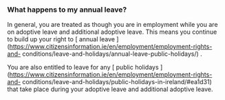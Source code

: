 ###  **What happens to my annual leave?**

In general, you are treated as though you are in employment while you are on
adoptive leave and additional adoptive leave. This means you continue to build
up your right to [ annual leave
](https://www.citizensinformation.ie/en/employment/employment-rights-and-
conditions/leave-and-holidays/annual-leave-public-holidays/) .

You are also entitled to leave for any [ public holidays
](https://www.citizensinformation.ie/en/employment/employment-rights-and-
conditions/leave-and-holidays/public-holidays-in-ireland/#ea1d31) that take
place during your adoptive leave and additional adoptive leave.
